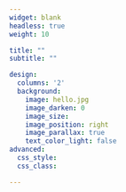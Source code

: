 ```yaml
---
widget: blank
headless: true
weight: 10

title: ""
subtitle: ""

design:
  columns: '2'
  background:
    image: hello.jpg
    image_darken: 0
    image_size: 
    image_position: right
    image_parallax: true
    text_color_light: false
advanced:
  css_style:
  css_class: 

---
```


